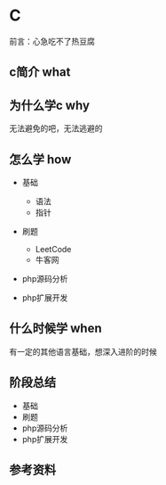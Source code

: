 # C

前言：心急吃不了热豆腐

## c简介 what

## 为什么学c why

无法避免的吧，无法逃避的

## 怎么学 how

- 基础
  - 语法
  - 指针

- 刷题
  - LeetCode
  - 牛客网

- php源码分析

- php扩展开发

## 什么时候学 when

有一定的其他语言基础，想深入进阶的时候

## 阶段总结

- 基础
- 刷题
- php源码分析
- php扩展开发

## 参考资料
